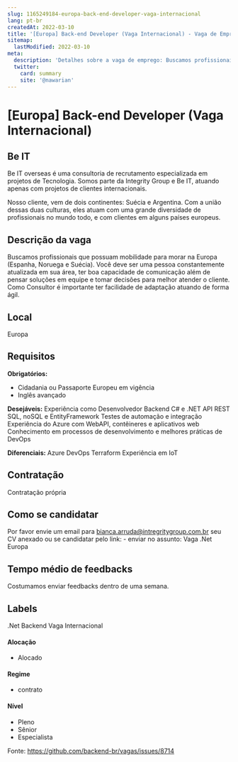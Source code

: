 ```yaml
---
slug: 1165249184-europa-back-end-developer-vaga-internacional
lang: pt-br
createdAt: 2022-03-10
title: '[Europa] Back-end Developer (Vaga Internacional) - Vaga de Emprego'
sitemap:
  lastModified: 2022-03-10
meta:
  description: 'Detalhes sobre a vaga de emprego: Buscamos profissionais que possuam mobilidade para morar na Europa (Espanha, Noruega e Suécia). Você deve ser uma pessoa constantemente atualizada em sua área, ter boa capacidade de comunicação além de pensar soluções em equipe e tomar decisões para melhor atender o cliente. Como Consultor é importante ter facilidade de adaptação atuando de forma ágil.'
  twitter:
    card: summary
    site: '@nawarian'
---
```


# [Europa] Back-end Developer (Vaga Internacional)



## Be IT

Be IT overseas é uma consultoria de recrutamento especializada em projetos de Tecnologia. Somos parte da Integrity Group e Be IT, atuando apenas com projetos de clientes internacionais.

Nosso cliente, vem de dois continentes: Suécia e Argentina. Com a união dessas duas culturas, eles atuam com uma grande diversidade de profissionais no mundo todo, e com clientes em alguns países europeus.

## Descrição da vaga

Buscamos profissionais que possuam mobilidade para morar na Europa (Espanha, Noruega e Suécia).
Você deve ser uma pessoa constantemente atualizada em sua área, ter boa capacidade de comunicação além de pensar soluções em equipe e tomar decisões para melhor atender o cliente.
Como Consultor é importante ter facilidade de adaptação atuando de forma ágil.


## Local
Europa

## Requisitos

**Obrigatórios:**
- Cidadania ou Passaporte Europeu em vigência
- Inglês avançado

**Desejáveis:**
Experiência como Desenvolvedor Backend 
C# e .NET 
API REST
SQL, noSQL e EntityFramework
Testes de automação e integração
Experiência do Azure com WebAPI, contêineres e aplicativos web
Conhecimento em processos de desenvolvimento e melhores práticas de DevOps

**Diferenciais:**
Azure DevOps
Terraform 
Experiência em IoT 


## Contratação

Contratação própria

## Como se candidatar

Por favor envie um email para bianca.arruda@intregritygroup.com.br seu CV anexado ou se candidatar pelo link: - enviar no assunto: Vaga .Net Europa

## Tempo médio de feedbacks

Costumamos enviar feedbacks dentro de uma semana.

## Labels
.Net
Backend
Vaga Internacional

#### Alocação
- Alocado

#### Regime
- contrato

#### Nível
- Pleno
- Sênior
- Especialista




Fonte: https://github.com/backend-br/vagas/issues/8714